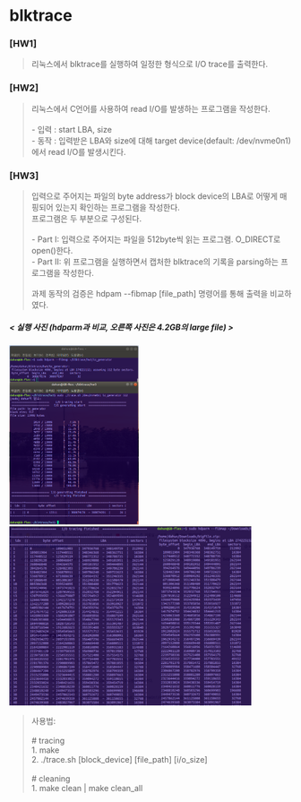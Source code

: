 # blktrace

### [HW1]
> 리눅스에서 blktrace를 실행하여 일정한 형식으로 I/O trace를 출력한다.

### [HW2]
> 리눅스에서 C언어를 사용하여 read I/O를 발생하는 프로그램을 작성한다.<br/>
<br/> - 입력 : start LBA, size
<br/> - 동작 : 입력받은 LBA와 size에 대해 target device(default: /dev/nvme0n1)에서 read I/O를 발생시킨다.

### [HW3]
> 입력으로 주어지는 파일의 byte address가 block device의 LBA로 어떻게 매핑되어 있는지 확인하는 프로그램을 작성한다.
<br/> 프로그램은 두 부분으로 구성된다.<br/>
<br/> - Part I: 입력으로 주어지는 파일을 512byte씩 읽는 프로그램. O_DIRECT로 open()한다.
<br/> - Part II: 위 프로그램을 실행하면서 캡처한 blktrace의 기록을 parsing하는 프로그램을 작성한다.<br/>
<br/> 과제 동작의 검증은 hdpam --fibmap [file_path] 명령어를 통해 출력을 비교하였다. <br/>
##### < 실행 사진 (hdparm과 비교, 오른쪽 사진은 4.2GB의 large file) >
<div>
<img src="./hw3/images/screenshot.png" height="320px"></img>
<img src="./hw3/images/large_file.png" height="320px"></img>
</div>


> 사용법: <br/>
<br/> # tracing
<br/> 1. make
<br/> 2. ./trace.sh [block_device] [file_path] [i/o_size] <br/>
<br/> # cleaning
<br/> 1. make clean | make clean_all
